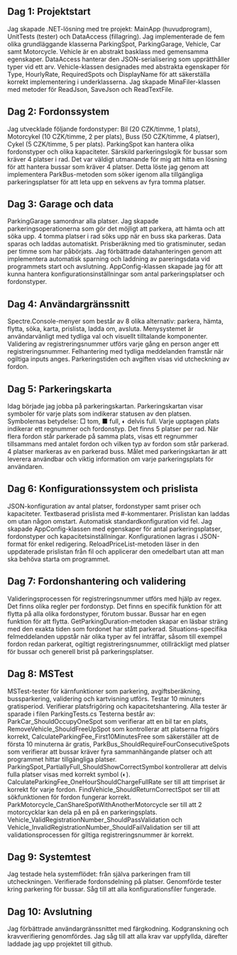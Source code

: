 ## Dag 1: Projektstart
Jag skapade .NET-lösning med tre projekt: MainApp (huvudprogram), UnitTests (tester) och DataAccess (fillagring). Jag implementerade de fem olika grundläggande klasserna ParkingSpot, ParkingGarage, Vehicle, Car samt Motorcycle. Vehicle är en abstrakt basklass med gemensamma egenskaper. DataAccess hanterar den JSON-serialisering som upprätthåller typer vid ett arv. Vehicle-klassen designades med abstrakta egenskaper för Type, HourlyRate, RequiredSpots och DisplayName för att säkerställa korrekt implementering i underklasserna. Jag skapade MinaFiler-klassen med metoder för ReadJson, SaveJson och ReadTextFile.
## Dag 2: Fordonssystem
Jag utvecklade följande fordonstyper: Bil (20 CZK/timme, 1 plats), Motorcykel (10 CZK/timme, 2 per plats), Buss (50 CZK/timme, 4 platser), Cykel (5 CZK/timme, 5 per plats). ParkingSpot kan hantera olika fordonstyper och olika kapaciteter. Särskild parkeringslogik för bussar som kräver 4 platser i rad.
Det var väldigt utmanande för mig att hitta en lösning för att hantera bussar som kräver 4 platser. Detta löste jag genom att implementera ParkBus-metoden som söker igenom alla tillgängliga parkeringsplatser för att leta upp en sekvens av fyra tomma platser.  
## Dag 3: Garage och data
ParkingGarage samordnar alla platser. Jag skapade parkeringsoperationerna som gör det möjligt att parkera, att hämta och att söka upp. 4 tomma platser i rad söks upp när en buss ska parkeras. Data sparas och laddas automatiskt. Prisberäkning med tio gratisminuter, sedan per timme som har påbörjats.
Jag förbättrade datahanteringen genom att implementera automatisk sparning och laddning av pareringsdata vid programmets start och avslutning. 
AppConfig-klassen skapade jag för att kunna hantera konfigurationsinställningar som antal parkeringsplatser och fordonstyper.
## Dag 4: Användargränssnitt
Spectre.Console-menyer som består av 8 olika alternativ: parkera, hämta, flytta, söka, karta, prislista, ladda om, avsluta. Menysystemet är användarvänligt med tydliga val och visuellt tilltalande komponenter. Validering av registreringsnummer utförs varje gång en person anger ett registreringsnummer. Felhantering med tydliga meddelanden framstår när ogiltiga inputs anges. Parkeringstiden och avgiften visas vid utcheckning av fordon.
## Dag 5: Parkeringskarta
Idag började jag jobba på parkeringskartan. Parkeringskartan visar symboler för varje plats som indikerar statusen av den platsen. Symbolernas betydelse:  □ tom, ■ full, ◐ delvis full. Varje upptagen plats indikerar ett regnummer och fordonstyp. Det finns 5 platser per rad. När flera fordon står parkerade på samma plats, visas ett regnummer tillsammans med antalet fordon och vilken typ av fordon som står parkerad. 4 platser markeras av en parkerad buss. 
Målet med parkeringskartan är att leverera användbar och viktig information om varje parkeringsplats för användaren. 
## Dag 6: Konfigurationssystem och prislista
JSON-konfiguration av antal platser, fordonstyper samt priser och kapaciteter. Textbaserad prislista med #-kommentarer. Prislistan kan laddas om utan någon omstart. Automatisk standardkonfiguration vid fel.
Jag skapade AppConfig-klassen med egenskaper för antal parkeringsplatser, fordonstyper och kapacitetsinställningar. Konfigurationen lagras i JSON-format för enkel redigering.
 ReloadPriceList-metoden läser in den uppdaterade prislistan från fil och applicerar den omedelbart utan att man ska behöva starta om programmet. 
## Dag 7: Fordonshantering och validering
Valideringsprocessen för registreringsnummer utförs med hjälp av regex. Det finns olika regler per fordonstyp. Det finns en specifik funktion för att flytta på alla olika fordonstyper, förutom bussar. Bussar har en egen funktion för att flytta. GetParkingDuration-metoden skapar en läsbar sträng med den exakta tiden som fordonet har stått parkerad. Situations-specifika felmeddelanden uppstår när olika typer av fel inträffar, såsom till exempel fordon redan parkerat, ogiltigt registreringsnummer, otillräckligt med platser för bussar och generell brist på parkeringsplatser.
## Dag 8: MSTest
MSTest-tester för kärnfunktioner som parkering, avgiftsberäkning, bussparkering, validering och kartvisning utförs. Testar 10 minuters gratisperiod. Verifierar platsfrigöring och kapacitetshantering.
Alla tester är sparade i filen ParkingTests.cs 
Testerna består av: 
ParkCar_ShouldOccupyOneSpot som verifierar att en bil tar en plats, 
RemoveVehicle_ShouldFreeUpSpot som kontrollerar att platserna frigörs korrekt, 
CalculateParkingFee_First10MinutesFree som säkerställer att de första 10 minuterna är gratis, 
ParkBus_ShouldRequireFourConsecutiveSpots som verifierar att bussar kräver fyra 
sammanhängande platser och att programmet hittar tillgängliga platser. 
ParkingSpot_PartiallyFull_ShouldShowCorrectSymbol kontrollerar att delvis fulla platser visas med korrekt symbol (◐). 
CalculateParkingFee_OneHourShouldChargeFullRate ser till att timpriset är korrekt för varje fordon. 
FindVehicle_ShouldReturnCorrectSpot ser till att sökfunktionen för fordon fungerar korrekt.
ParkMotorcycle_CanShareSpotWithAnotherMotorcycle ser till att 2 motorcycklar kan dela på en på en parkeringsplats. 
Vehicle_ValidRegistrationNumber_ShouldPassValidation och Vehicle_InvalidRegistrationNumber_ShouldFailValidation ser till att validationsprocessen för giltiga registreringsnummer är korrekt. 
## Dag 9: Systemtest
Jag testade hela systemflödet: från själva parkeringen fram till utcheckningen. Verifierade fordonsdelning på platser. Genomförde tester kring parkering för bussar. Såg till att alla konfigurationsfiler fungerade.
## Dag 10: Avslutning
Jag förbättrade användargränssnittet med färgkodning. Kodgranskning och kravverifiering genomfördes. Jag såg till att alla krav var uppfyllda, därefter laddade jag upp projektet till github. 

